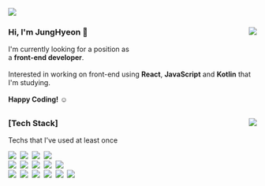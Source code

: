 <!--
**bleuuue/bleuuue** is a ✨ _special_ ✨ repository because its `README.md` (this file) appears on your GitHub profile.

Here are some ideas to get you started:

- 🔭 I’m currently working on ...
- 🌱 I’m currently learning ...
- 👯 I’m looking to collaborate on ...
- 🤔 I’m looking for help with ...
- 💬 Ask me about ...
- 📫 How to reach me: ...
- 😄 Pronouns: ...
- ⚡ Fun fact: ...
-->


<a href="mailto:bleuuue@gmail.com"><img src="https://img.shields.io/badge/bleuuue@gmail.com-EC3B2D?style=flat-square&logo=Gmail&logoColor=white&link=bleuuue@gmail.com"/></a>

<div>
  <img align="right" src="https://github-readme-stats.vercel.app/api?username=bleuuue&count_private=true"/>
  <!-- 전체 커밋 수 여부 : include_all_commits=true 테두리 표시 여부 : hide_border=true 숨기기 hide=contribs -->
 
  ### Hi, I'm JungHyeon 👋
  I'm currently looking for a position as <br> a **front-end developer**. <br>
  <br>
  Interested in working on front-end using **React**, **JavaScript** and **Kotlin** that I'm studying.<br>
  <br>
  **Happy Coding!** ☺️
</div>


<a href=""></a>
---

<div>
  <a href="">
      <img align="right" src="https://github-readme-stats.vercel.app/api/top-langs/?username=bleuuue&layout=compact&card_width=350"/>
  </a>
  <h3>[Tech Stack]</h3>
  <p>Techs that I've used at least once </p>
  <p>
    <img src="https://img.shields.io/badge/JavaScript-F7DF1E?style=flat-square&logo=Javascript&logoColor=white"/>&nbsp 
    <img src="https://img.shields.io/badge/React-424958?style=flat-square&logo=React&logoColor=61DAFB"/>&nbsp
    <img src="https://img.shields.io/badge/TypeScript-3178C6?style=flat-square&logo=Typescript&logoColor=white"/>&nbsp 
    <img src="https://img.shields.io/badge/CSS-1572B6?style=flat-square&logo=css3&logoColor=white"/>&nbsp
    <br>
    <img src="https://img.shields.io/badge/Kotlin-7B6DDC?style=flat-square&logo=Kotlin&logoColor=white"/>&nbsp 
    <img src="https://img.shields.io/badge/Android-8BBF4B?style=flat-square&logo=Android&logoColor=white"/>&nbsp 
    <img src="https://img.shields.io/badge/Java-BF5B16?style=flat-square&logo=Java&logoColor=white"/>&nbsp 
    <img src="https://img.shields.io/badge/NestJS-black?style=flat-square&logo=NestJS&logoColor=DB2153"/>&nbsp 
    <img src="https://img.shields.io/badge/Git-F05033?style=flat-square&logo=Git&logoColor=white"/>&nbsp 
    <br>
    <img src="https://img.shields.io/badge/Spring-6DB33F?style=flat-square&logo=Spring&logoColor=white"/>&nbsp 
    <img src="https://img.shields.io/badge/Python-3766AB?style=flat-square&logo=Python&logoColor=white"/>&nbsp 
    <img src="https://img.shields.io/badge/Unity-black?style=flat-square&logo=Unity&logoColor=white"/>&nbsp 
    <img src="https://img.shields.io/badge/C%23-7B3399?style=flat-square&logo=Csharpg&logoColor=white"/>&nbsp 
    <img src="https://img.shields.io/badge/C++-00599C?style=flat-square&logo=C%2B%2B&logoColor=white"/>&nbsp 
    <img src="https://img.shields.io/badge/MySQL-E6B91E?style=flat-square&logo=MySql&logoColor=white"/>&nbsp 
  </p>
</div>
     





